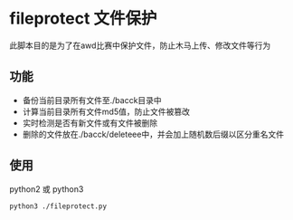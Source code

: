 # fileprotect 文件保护
此脚本目的是为了在awd比赛中保护文件，防止木马上传、修改文件等行为

## 功能
* 备份当前目录所有文件至./bacck目录中
* 计算当前目录所有文件md5值，防止文件被篡改
* 实时检测是否有新文件或有文件被删除
* 删除的文件放在./bacck/deleteee中，并会加上随机数后缀以区分重名文件

## 使用
python2 或 python3
```bash
python3 ./fileprotect.py
```
